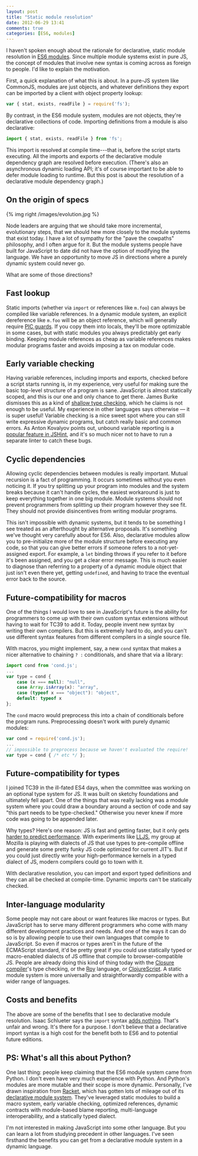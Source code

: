 ```yaml
---
layout: post
title: "Static module resolution"
date: 2012-06-29 13:41
comments: true
categories: [ES6, modules]
---
```


I haven't spoken enough about the rationale for declarative, static module resolution in [ES6 modules](http://wiki.ecmascript.org/doku.php?id=harmony:modules). Since multiple module systems exist in pure JS, the concept of modules that involve new syntax is coming across as foreign to people. I'd like to explain the motivation.

First, a quick explanation of what this is about. In a pure-JS system like CommonJS, modules are just objects, and whatever definitions they export can be imported by a client with object property lookup:
```javascript
var { stat, exists, readFile } = require('fs');
```
By contrast, in the ES6 module system, modules are not objects, they're declarative collections of code. Importing definitions from a module is also declarative:
```javascript
import { stat, exists, readFile } from 'fs';
```
This import is resolved at compile time---that is, before the script starts executing. All the imports and exports of the declarative module dependency graph are resolved before execution. (There's also an asynchronous dynamic loading API; it's of course important to be able to defer module loading to runtime. But this post is about the resolution of a declarative module dependency graph.)

## On the origin of specs

{% img right /images/evolution.jpg %}

Node leaders are arguing that we should take more incremental, evolutionary steps, that we should hew more closely to the module systems that exist today. I have a lot of sympathy for the "pave the cowpaths" philosophy, and I often argue for it. But the module systems people have built for JavaScript to date did not have the option of modifying the language. We have an opportunity to move JS in directions where a purely dynamic system could never go.

What are some of those directions?

## Fast lookup

Static imports (whether via `import` or references like `m.foo`) can always be compiled like variable references. In a dynamic module system, an explicit dereference like `m.foo` will be an object reference, which will generally require [PIC guards](http://blog.cdleary.com/2010/09/picing-on-javascript-for-fun-and-profit/). If you copy them into locals, they'll be more optimizable in some cases, but with static modules you always predictably get early binding. Keeping module references as cheap as variable references makes modular programs faster and avoids imposing a tax on modular code.

## Early variable checking

Having variable references, including imports and exports, checked before a script starts running is, in my experience, very useful for making sure the basic top-level structure of a program is sane. JavaScript is almost statically scoped, and this is our one and only chance to get there. James Burke dismisses this as a kind of [shallow type checking](http://tagneto.blogspot.ca/2012/06/es-modules-suggestions-for-improvement.html), which he claims is not enough to be useful. My experience in other languages says otherwise — it is super useful! Variable checking is a nice sweet spot where you can still write expressive dynamic programs, but catch really basic and common errors. As Anton Kovalyov points out, unbound variable reporting is a [popular feature in JSHint](https://mail.mozilla.org/pipermail/es-discuss/2012-June/023777.html), and it's so much nicer not to have to run a separate linter to catch these bugs.

## Cyclic dependencies

Allowing cyclic dependencies between modules is really important. Mutual recursion is a fact of programming. It occurs sometimes without you even noticing it. If you try splitting up your program into modules and the system breaks because it can't handle cycles, the easiest workaround is just to keep everything together in one big module. Module systems should not prevent programmers from splitting up their program however they see fit. They should not provide disincentives from writing modular programs.

This isn't impossible with dynamic systems, but it tends to be something I see treated as an afterthought by alternative proposals. It's something we've thought very carefully about for ES6. Also, declarative modules allow you to pre-initialize more of the module structure before executing any code, so that you can give better errors if someone refers to a not-yet-assigned export. For example, a `let` binding throws if you refer to it before it's been assigned, and you get a clear error message. This is much easier to diagnose than referring to a property of a dynamic module object that just isn't even there yet, getting `undefined`, and having to trace the eventual error back to the source.

## Future-compatibility for macros

One of the things I would love to see in JavaScript's future is the ability for programmers to come up with their own custom syntax extensions without having to wait for TC39 to add it. Today, people invent new syntax by writing their own compilers. But this is extremely hard to do, and you can't use different syntax features from different compilers in a single source file.

With macros, you might implement, say, a new `cond` syntax that makes a nicer alternative to chaining `? :` conditionals, and share that via a library:
```javascript
import cond from 'cond.js';
...
var type = cond {
    case (x === null): "null",
    case Array.isArray(x): "array",
    case (typeof x === "object"): "object",
    default: typeof x
};
```
The `cond` macro would preprocess this into a chain of conditionals before the program runs. Preprocessing doesn't work with purely dynamic modules:
```javascript
var cond = require('cond.js');
...
// impossible to preprocess because we haven't evaluated the require!
var type = cond { /* etc */ };
```

## Future-compatibility for types

I joined TC39 in the ill-fated ES4 days, when the committee was working on an optional type system for JS. It was built on sketchy foundations and ultimately fell apart. One of the things that was really lacking was a module system where you could draw a boundary around a section of code and say "this part needs to be type-checked." Otherwise you never knew if more code was going to be appended later.

Why types? Here's one reason: JS is fast and getting faster, but it only gets [harder to predict performance](http://blog.mrale.ph/post/12396216081/the-trap-of-the-performance-sweet-spot). With experiments like [LLJS](http://lljs.org), my group at Mozilla is playing with dialects of JS that use types to pre-compile offline and generate some pretty funky JS code optimized for current JIT's. But if you could just directly write your high-performance kernels in a typed dialect of JS, modern compilers could go to town with it.

With declarative resolution, you can import and export typed definitions and they can all be checked at compile-time. Dynamic imports can't be statically checked.

## Inter-language modularity

Some people may not care about or want features like macros or types. But JavaScript has to serve many different programmers who come with many different development practices and needs. And one of the ways it can do so is by allowing people to use their own languages that compile to JavaScript. So even if macros or types aren't in the future of the ECMAScript standard, it'd be pretty great if you could use statically typed or macro-enabled dialects of JS offline that compile to browser-compatible JS. People are already doing this kind of thing today with the [Closure compiler](https://developers.google.com/closure/compiler/)'s type checking, or the [Roy](http://roy.brianmckenna.org/) language, or [ClojureScript](https://github.com/clojure/clojurescript). A static module system is more universally and straightforwardly compatible with a wider range of languages.

## Costs and benefits

The above are some of the benefits that I see to declarative module resolution. Isaac Schlueter says the `import` syntax [adds nothing](http://blog.izs.me/post/25906678790/on-es-6-modules). That's unfair and wrong. It's there for a purpose. I don't believe that a declarative import syntax is a high cost for the benefit both to ES6 and to potential future editions.

## PS: What's all this about Python?

One last thing: people keep claiming that the ES6 module system came from Python. I don't even have very much experience with Python. And Python's modules are more mutable and their scope is more dynamic. Personally, I've drawn inspiration from [Racket](http://racket-lang.org), which has gotten lots of mileage out of its [declarative module system](http://docs.racket-lang.org/guide/Module_Syntax.html). They've leveraged static modules to build a macro system, early variable checking, optimized references, dynamic contracts with module-based blame reporting, multi-language interoperability, and a statically typed dialect.

I'm not interested in making JavaScript into some other language. But you can learn a lot from studying precedent in other languages. I've seen firsthand the benefits you can get from a declarative module system in a dynamic language.
